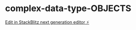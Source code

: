 # complex-data-type-OBJECTS

[Edit in StackBlitz next generation editor ⚡️](https://stackblitz.com/~/github.com/10486-JosephMutua/complex-data-type-OBJECTS)